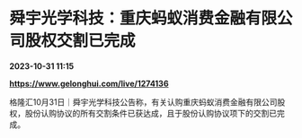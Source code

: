 # 舜宇光学科技：重庆蚂蚁消费金融有限公司股权交割已完成

**2023-10-31 11:15**

**https://www.gelonghui.com/live/1274136**

格隆汇10月31日｜舜宇光学科技公告称，有关认购重庆蚂蚁消费金融有限公司股权，股份认购协议的所有交割条件已获达成，且于股份认购协议项下的交割已完成。
